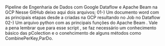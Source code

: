 Pipeline de Engenharia de Dados com Google Dataflow e Apache Beam na GCP
Nesse GitHub deixo aqui dois arquivos;
01-) Um documento word com as principais etapas desde a criadas na GCP resultando no Job no Dataflow
02-) Um arquivo python com as principais funções do Apache Beam . Vale a pena lembrar que para esse script , se faz necessário um conhecimento básico das pColection e o conehcimento de alguns métodos como CombinePerKey,ParDo.